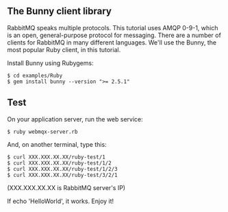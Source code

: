 The Bunny client library
------------------------

RabbitMQ speaks multiple protocols. This tutorial uses AMQP 0-9-1, which is an open, general-purpose protocol for messaging. There are a number of clients for RabbitMQ in many different languages. We'll use the Bunny, the most popular Ruby client, in this tutorial.

Install Bunny using Rubygems:
```
$ cd examples/Ruby
$ gem install bunny --version ">= 2.5.1"
```

Test
----

On your application server, run the web service:
```
$ ruby webmqx-server.rb
```

And, on another terminal, type this:
```
$ curl XXX.XXX.XX.XX/ruby-test/1
$ curl XXX.XXX.XX.XX/ruby-test/1/2
$ curl XXX.XXX.XX.XX/ruby-test/1/2/3
$ curl XXX.XXX.XX.XX/ruby-test/3/2/1
```
(XXX.XXX.XX.XX is RabbitMQ server's IP)

If echo 'HelloWorld', it works.
Enjoy it!


